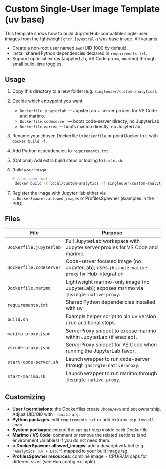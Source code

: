 # Custom Single-User Image Template (uv base)

This template shows how to build JupyterHub-compatible single-user images from the lightweight `ghcr.io/astral-sh/uv` base image. All variants:

* Create a non-root user named `ewn` (UID 1000 by default).
* Install shared Python dependencies declared in `requirements.txt`.
* Support optional extras (JupyterLab, VS Code proxy, marimo) through small build-time toggles.

## Usage

1. Copy this directory to a new folder (e.g. `singleuser/custom-analytics`).
2. Decide which entrypoint you want:
   * `Dockerfile.jupyterlab` — JupyterLab + server proxies for VS Code and marimo.
   * `Dockerfile.codeserver` — boots code-server directly, no JupyterLab.
   * `Dockerfile.marimo` — boots marimo directly, no JupyterLab.
3. Rename your chosen Dockerfile to `Dockerfile` or point Docker to it with `docker build -f`.
4. Add Python dependencies to `requirements.txt`.
5. (Optional) Add extra build steps or tooling to `build.sh`.
6. Build your image:

   ```bash
   # from repo root
    docker build -t local/custom-analytics -f singleuser/custom-analytics/Dockerfile .
   ```

7. Register the image with JupyterHub either via `c.DockerSpawner.allowed_images` or ProfilesSpawner (examples in the PRD).

## Files

| File | Purpose |
| --- | --- |
| `Dockerfile.jupyterlab` | Full JupyterLab workspace with Jupyter server proxies for VS Code and marimo. |
| `Dockerfile.codeserver` | Code-server focused image (no JupyterLab); uses `jhsingle-native-proxy` for Hub integration. |
| `Dockerfile.marimo` | Lightweight marimo-only image (no JupyterLab); exposes marimo via `jhsingle-native-proxy`. |
| `requirements.txt` | Shared Python dependencies installed with uv. |
| `build.sh` | Example helper script to pin uv version / run additional steps. |
| `marimo-proxy.json` | ServerProxy snippet to expose marimo within JupyterLab (if enabled). |
| `vscode-proxy.json` | ServerProxy snippet for VS Code when running the JupyterLab flavor. |
| `start-code-server.sh` | Launch wrapper to run code-server through `jhsingle-native-proxy`. |
| `start-marimo.sh` | Launch wrapper to run marimo through `jhsingle-native-proxy`. |

## Customizing

* **User / permissions**: the Dockerfiles create `/home/ewn` and set ownership. Adjust UID/GID with `--build-arg`.
* **Python packages**: edit `requirements.txt` or add extra `uv pip install` lines.
* **System packages**: extend the `apt-get` step inside each Dockerfile.
* **Marimo / VS Code**: comment or remove the related sections (and environment variables) if you do not need them.
* **c.DockerSpawner.allowed_images**: add a descriptive label (e.g. `"Analytics (uv + Lab)"`) mapped to your built image tag.
* **ProfilesSpawner resources**: combine image + CPU/RAM caps for different sizes (see Hub config example).
